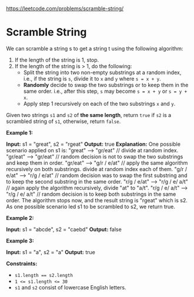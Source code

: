 https://leetcode.com/problems/scramble-string/ 
 # Scramble String 

  We can scramble a string s to get a string t using the following algorithm:

1.  If the length of the string is 1, stop.
2.  If the length of the string is > 1, do the following:
    *   Split the string into two non-empty substrings at a random index, i.e., if the string is `s`, divide it to `x` and `y` where `s = x + y`.
    *   **Randomly** decide to swap the two substrings or to keep them in the same order. i.e., after this step, `s` may become `s = x + y` or `s = y + x`.
    *   Apply step 1 recursively on each of the two substrings `x` and `y`.

Given two strings `s1` and `s2` of **the same length**, return `true` if `s2` is a scrambled string of `s1`, otherwise, return `false`.

**Example 1:**

**Input:** s1 = "great", s2 = "rgeat"
**Output:** true
**Explanation:** One possible scenario applied on s1 is:
"great" --> "gr/eat" // divide at random index.
"gr/eat" --> "gr/eat" // random decision is not to swap the two substrings and keep them in order.
"gr/eat" --> "g/r / e/at" // apply the same algorithm recursively on both substrings. divide at random index each of them.
"g/r / e/at" --> "r/g / e/at" // random decision was to swap the first substring and to keep the second substring in the same order.
"r/g / e/at" --> "r/g / e/ a/t" // again apply the algorithm recursively, divide "at" to "a/t".
"r/g / e/ a/t" --> "r/g / e/ a/t" // random decision is to keep both substrings in the same order.
The algorithm stops now, and the result string is "rgeat" which is s2.
As one possible scenario led s1 to be scrambled to s2, we return true.

**Example 2:**

**Input:** s1 = "abcde", s2 = "caebd"
**Output:** false

**Example 3:**

**Input:** s1 = "a", s2 = "a"
**Output:** true

**Constraints:**

*   `s1.length == s2.length`
*   `1 <= s1.length <= 30`
*   `s1` and `s2` consist of lowercase English letters.